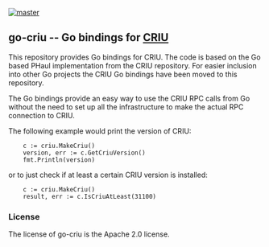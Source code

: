 [![master](https://travis-ci.org/checkpoint-restore/go-criu.svg?branch=master)](https://travis-ci.org/checkpoint-restore/go-criu)

## go-criu -- Go bindings for [CRIU](https://criu.org/)

This repository provides Go bindings for CRIU. The code is based on the Go based PHaul
implementation from the CRIU repository. For easier inclusion into other Go projects the
CRIU Go bindings have been moved to this repository.

The Go bindings provide an easy way to use the CRIU RPC calls from Go without the need
to set up all the infrastructure to make the actual RPC connection to CRIU.

The following example would print the version of CRIU:
```
	c := criu.MakeCriu()
	version, err := c.GetCriuVersion()
	fmt.Println(version)
```
or to just check if at least a certain CRIU version is installed:
```
	c := criu.MakeCriu()
	result, err := c.IsCriuAtLeast(31100)
```

### License

The license of go-criu is the Apache 2.0 license.

